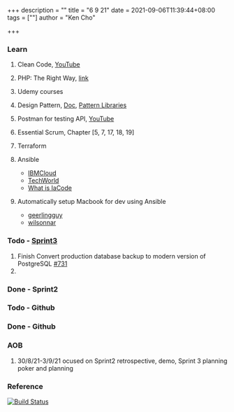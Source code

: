+++
description = ""
title = "6 9 21"
date = 2021-09-06T11:39:44+08:00
tags = [""]
author = "Ken Cho"

+++  
### Learn
1. Clean Code, [YouTube](https://www.youtube.com/watch?v=7EmboKQH8lM)
2. PHP: The Right Way, [link](https://phptherightway.com/)
3. Udemy courses
4. Design Pattern, [Doc](https://designpatternsphp.readthedocs.io/en/latest/README.html), [Pattern Libraries](https://medium.com/@whatjackhasmade/pattern-libraries-abcc45c6144c)
5. Postman for testing API, [YouTube](https://www.freecodecamp.org/news/learn-how-to-use-postman-to-test-apis/)
6. Essential Scrum, Chapter [5, 7, 17, 18, 19]
7. Terraform
8. Ansible
    - [IBMCloud](https://www.youtube.com/watch?v=fHO1X93e4WA)
    - [TechWorld](https://www.youtube.com/watch?v=1id6ERvfozo)
    - [What is IaCode](https://www.youtube.com/watch?v=POPP2WTJ8es)

10. Automatically setup Macbook for dev using Ansible
    - [geerlingguy](https://github.com/geerlingguy/mac-dev-playbook)
    - [wilsonnar](https://wilsonmar.github.io/ansible-mac-osx-setup/)

### Todo - [Sprint3](https://github.com/orgs/gigascience/projects/7)
1. Finish Convert production database backup to modern version of PostgreSQL [#731](https://github.com/gigascience/gigadb-website/issues/731)
2. 
### Done - Sprint2

### Todo - Github

### Done - Github

### AOB
1. 30/8/21-3/9/21 ocused on Sprint2 retrospective, demo, Sprint 3 planning poker and planning 

### Reference


[![Build Status](https://travis-ci.com/kencho51/gigathing.svg?branch=master)](https://travis-ci.com/kencho51/gigathing)

